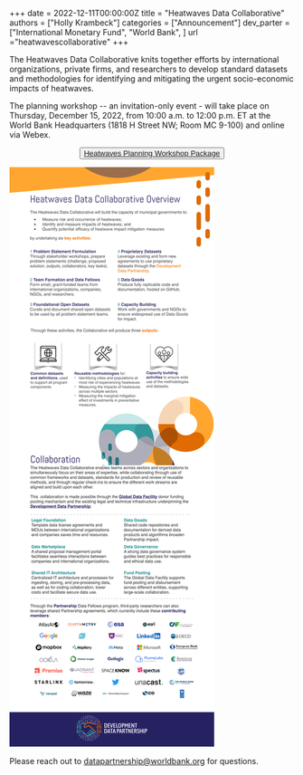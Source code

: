 +++
date =  2022-12-11T00:00:00Z
title = "Heatwaves Data Collaborative"
authors = ["Holly Krambeck"]
categories = ["Announcement"]
dev_parter = ["International Monetary Fund", "World Bank", ]
url ="heatwavescollaborative"
+++

The Heatwaves Data Collaborative knits together efforts by international organizations, private firms, and researchers to develop standard datasets and methodologies for identifying and mitigating the urgent socio-economic impacts of heatwaves.

The planning workshop -- an invitation-only event - will take place on Thursday, December 15, 2022, from 10:00 a.m. to 12:00 p.m. ET at the World Bank Headquarters (1818 H Street NW; Room MC 9-100) and online via Webex.

<p style="text-align:center">
    <button type="button" class="btn btn-outline-info"><a href="https://datapartnership.org/heatwaves/"> Heatwaves Planning Workshop Package </a>
    </button>

![](/heatwaves_overview.png)






Please reach out to datapartnership@worldbank.org for questions.
